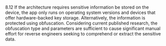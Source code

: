 8.12 If the architecture requires sensitive information be stored on the device, the app only runs on operating system versions and devices that offer hardware-backed key storage. Alternatively, the information is protected using obfuscation. Considering current published research, the obfuscation type and parameters are sufficient to cause significant manual effort for reverse engineers seeking to comprehend or extract the sensitive data.
